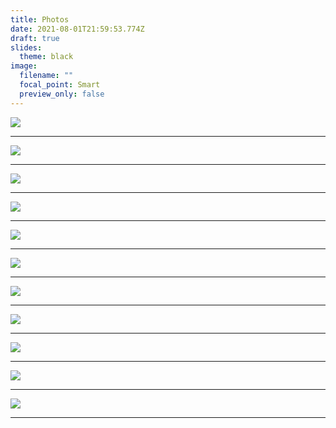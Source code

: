 ```yaml
---
title: Photos
date: 2021-08-01T21:59:53.774Z
draft: true
slides:
  theme: black
image:
  filename: ""
  focal_point: Smart
  preview_only: false
---
```

![](img_0124.jpg)

---

![](35778_10150233417675161_529269_n.jpg)

---

![](img_0625.jpg)

---

![](photo.jpg)

---

![](photo-8-.jpg)

---

![](img_7811.jpg)

---

![](img_20150523_114449466.jpg)

---

![](28423478_10159962106935161_2153476999499296557_o.jpg)

---

![](dark-triad.jpg)

---

![](20180629_115225.jpg)

---

![](symposium.2.jpg)

---